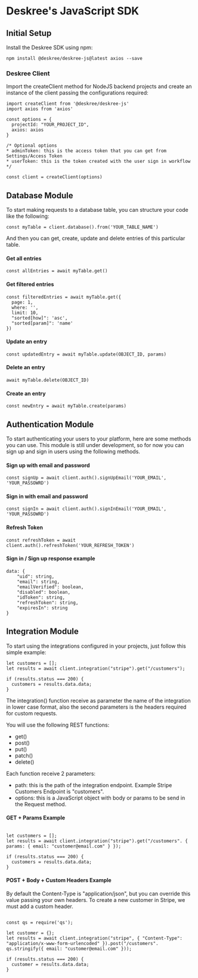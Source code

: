 # Deskree's JavaScript SDK

## Initial Setup

Install the Deskree SDK using npm:

```
npm install @deskree/deskree-js@latest axios --save
```

### Deskree Client
Import the createClient method for NodeJS backend projects and create an instance of the client passing the configurations required:

```
import createClient from '@deskree/deskree-js'
import axios from 'axios'

const options = {
  projectId: "YOUR_PROJECT_ID",
  axios: axios
}

/* Optional options
* adminToken: this is the access token that you can get from Settings/Access Token
* userToken: this is the token created with the user sign in workflow
*/

const client = createClient(options)
```

## Database Module

To start making requests to a database table, you can structure your code like the following: 

```
const myTable = client.database().from('YOUR_TABLE_NAME')
```

And then you can get, create, update and delete entries of this particular table.

#### Get all entries

```
const allEntries = await myTable.get()
```

#### Get filtered entries

```
const filteredEntries = await myTable.get({
  page: 1,
  where: '',
  limit: 10,
  "sorted[how]": 'asc',
  "sorted[param]": 'name'
})
```

#### Update an entry

```
const updatedEntry = await myTable.update(OBJECT_ID, params)
```

#### Delete an entry

```
await myTable.delete(OBJECT_ID)
```

#### Create an entry

```
const newEntry = await myTable.create(params)
```

## Authentication Module

To start authenticating your users to your platform, here are some methods you can use. This module is still under development, so for now you can sign up and sign in users using the following methods.

#### Sign up with email and password
```
const signUp = await client.auth().signUpEmail('YOUR_EMAIL', 'YOUR_PASSOWRD')
```

#### Sign in with email and password
```
const signIn = await client.auth().signInEmail('YOUR_EMAIL', 'YOUR_PASSOWRD')
```

#### Refresh Token
```
const refreshToken = await client.auth().refreshToken('YOUR_REFRESH_TOKEN')
```

#### Sign in / Sign up response example

```
data: {
    "uid": string,
    "email": string,
    "emailVerified": boolean,
    "disabled": boolean,
    "idToken": string,
    "refreshToken": string,
    "expiresIn": string
}
```

## Integration Module

To start using the integrations configured in your projects, just follow this simple example:

```
let customers = [];
let results = await client.integration("stripe").get("/customers");

if (results.status === 200) {
  customers = results.data.data;
}

```

The integration() function receive as parameter the name of the integration in lower case format, also the second parameters is the headers required for custom requests. 

You will use the following REST functions:

- get()
- post()
- put()
- patch()
- delete()

Each function receive 2 parameters:

- path: this is the path of the integration endpoint. Example Stripe Customers Endpoint is "customers".
- options: this is a JavaScript object with body or params to be send in the Request method.

#### GET + Params Example

```

let customers = [];
let results = await client.integration("stripe").get("/customers". { params: { email: "customer@email.com" } });

if (results.status === 200) {
  customers = results.data.data;
}

```

#### POST + Body + Custom Headers Example

By default the Content-Type is "application/json", but you can override this value passing your own headers. To create a new customer in Stripe, we must add a custom header. 

```

const qs = require('qs');

let customer = {};
let results = await client.integration("stripe", { "Content-Type": "application/x-www-form-urlencoded" }).post("/customers". qs.stringify({ email: "customer@email.com" }));

if (results.status === 200) {
  customer = results.data.data;
}

```